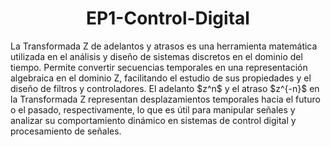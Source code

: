 <h1 align="center"> EP1-Control-Digital </h1>
La Transformada Z de adelantos y atrasos es una herramienta matemática utilizada en el análisis y diseño de sistemas discretos en el dominio del tiempo. Permite convertir secuencias temporales en una representación algebraica en el dominio Z, facilitando el estudio de sus propiedades y el diseño de filtros y controladores. El adelanto  $z^n$  y el atraso  $z^{-n}$  en la Transformada Z representan desplazamientos temporales hacia el futuro o el pasado, respectivamente, lo que es útil para manipular señales y analizar su comportamiento dinámico en sistemas de control digital y procesamiento de señales.
